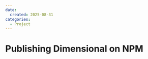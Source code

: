 ```yaml
---
date:
  created: 2025-08-31
categories:
  - Project
---
```

# Publishing Dimensional on NPM

<!-- more -->
